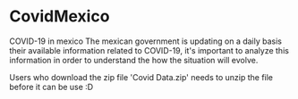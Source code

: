 # CovidMexico

COVID-19 in mexico
The mexican government is updating on a daily basis their available information related to COVID-19, 
it's important to analyze this information in order to understand the how the situation will evolve.

Users who download the zip file 'Covid Data.zip' needs to unzip the file before it can be use :D
